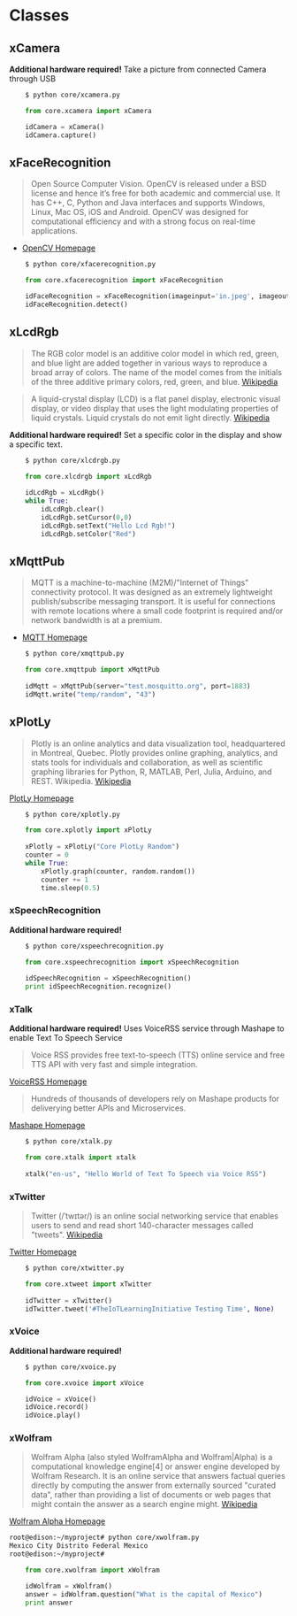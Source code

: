 # Classes

## xCamera

__Additional hardware required!__ Take a picture from connected Camera through USB

```sh
    $ python core/xcamera.py
```

```Python
    from core.xcamera import xCamera

    idCamera = xCamera()
    idCamera.capture()
```

## xFaceRecognition

> Open Source Computer Vision. OpenCV is released under a BSD license and hence it’s free for both academic and commercial use. It has C++, C, Python and Java interfaces and supports Windows, Linux, Mac OS, iOS and Android. OpenCV was designed for computational efficiency and with a strong focus on real-time applications.

- [OpenCV Homepage](http://opencv.org/)

```sh
    $ python core/xfacerecognition.py
```

```Python
    from core.xfacerecognition import xFaceRecognition

    idFaceRecognition = xFaceRecognition(imageinput='in.jpeg', imageoutput='out.jpeg')
    idFaceRecognition.detect()
```

## xLcdRgb

> The RGB color model is an additive color model in which red, green, and blue light are added together in various ways to reproduce a broad array of colors. The name of the model comes from the initials of the three additive primary colors, red, green, and blue. [Wikipedia](https://en.wikipedia.org/wiki/RGB_color_model)

> A liquid-crystal display (LCD) is a flat panel display, electronic visual display, or video display that uses the light modulating properties of liquid crystals. Liquid crystals do not emit light directly. [Wikipedia](https://en.wikipedia.org/wiki/Liquid-crystal_display)

__Additional hardware required!__ Set a specific color in the display and show a specific text. 


```sh
    $ python core/xlcdrgb.py
```

```Python
    from core.xlcdrgb import xLcdRgb
    
    idLcdRgb = xLcdRgb()
    while True:
        idLcdRgb.clear()
        idLcdRgb.setCursor(0,0)
        idLcdRgb.setText("Hello Lcd Rgb!")
        idLcdRgb.setColor("Red")
```

## xMqttPub

> MQTT is a machine-to-machine (M2M)/"Internet of Things" connectivity protocol. It was designed as an extremely lightweight publish/subscribe messaging transport. It is useful for connections with remote locations where a small code footprint is required and/or network bandwidth is at a premium.

- [MQTT Homepage](http://mqtt.org/)

```sh
    $ python core/xmqttpub.py
```

```Python
    from core.xmqttpub import xMqttPub
    
    idMqtt = xMqttPub(server="test.mosquitto.org", port=1883)
    idMqtt.write("temp/random", "43")
```

## xPlotLy

> Plotly is an online analytics and data visualization tool, headquartered in Montreal, Quebec. Plotly provides online graphing, analytics, and stats tools for individuals and collaboration, as well as scientific graphing libraries for Python, R, MATLAB, Perl, Julia, Arduino, and REST. Wikipedia. [Wikipedia](https://en.wikipedia.org/wiki/Plotly)

[PlotLy Homepage](https://plot.ly/)


```sh
    $ python core/xplotly.py
```

```Python
    from core.xplotly import xPlotLy
    
    xPlotly = xPlotLy("Core PlotLy Random")
    counter = 0
    while True:
        xPlotly.graph(counter, random.random())
        counter += 1
        time.sleep(0.5)
```

### xSpeechRecognition

__Additional hardware required!__ 

```sh
    $ python core/xspeechrecognition.py
```

```Python
    from core.xspeechrecognition import xSpeechRecognition
    
    idSpeechRecognition = xSpeechRecognition()
    print idSpeechRecognition.recognize()
```

### xTalk

__Additional hardware required!__ Uses VoiceRSS service through Mashape to enable Text To Speech Service

> Voice RSS provides free text-to-speech (TTS) online service and free TTS API with very fast and simple integration.

[VoiceRSS Homepage](http://www.voicerss.org/)

> Hundreds of thousands of developers rely on Mashape products for deliverying better APIs and Microservices.

[Mashape Homepage](https://www.mashape.com/)

```sh
    $ python core/xtalk.py
```

```Python
    from core.xtalk import xtalk
    
    xtalk("en-us", "Hello World of Text To Speech via Voice RSS")
```

### xTwitter

> Twitter (/ˈtwɪtər/) is an online social networking service that enables users to send and read short 140-character messages called "tweets". [Wikipedia](https://en.wikipedia.org/wiki/Twitter)

[Twitter Homepage](https://twitter.com/)

```sh
    $ python core/xtwitter.py
```

```Python
    from core.xtweet import xTwitter
    
    idTwitter = xTwitter()
    idTwitter.tweet('#TheIoTLearningInitiative Testing Time', None)
```

### xVoice

__Additional hardware required!__ 

```sh
    $ python core/xvoice.py
```

```Python
    from core.xvoice import xVoice

    idVoice = xVoice()
    idVoice.record()
    idVoice.play()
```

### xWolfram

> Wolfram Alpha (also styled WolframAlpha and Wolfram|Alpha) is a computational knowledge engine[4] or answer engine developed by Wolfram Research. It is an online service that answers factual queries directly by computing the answer from externally sourced "curated data", rather than providing a list of documents or web pages that might contain the answer as a search engine might. [Wikipedia](https://en.wikipedia.org/wiki/Wolfram_Alpha)

[Wolfram Alpha Homepage](http://www.wolframalpha.com/)

```sh
root@edison:~/myproject# python core/xwolfram.py                                
Mexico City Distrito Federal Mexico                                             
root@edison:~/myproject# 
```

```Python
    from core.xwolfram import xWolfram

    idWolfram = xWolfram()
    answer = idWolfram.question("What is the capital of Mexico")
    print answer
```